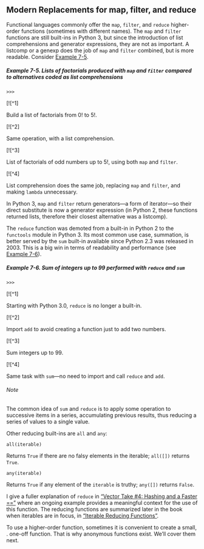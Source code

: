 ## Modern Replacements for map, filter, and reduce

Functional languages commonly offer the `map`, `filter`, and `reduce` higher-order functions (sometimes with different names). The `map` and `filter` functions are still built-ins in Python 3, but since the introduction of list comprehensions and generator expressions, they are not as important. A listcomp or a genexp does the job of `map` and `filter` combined, but is more readable. Consider [Example 7-5](#reduce_x_sum).

##### Example 7-5. Lists of factorials produced with `map` and `filter` compared to alternatives coded as list comprehensions

```
>>> 
```

[![^1]

Build a list of factorials from 0! to 5!.

[![^2]

Same operation, with a list comprehension.

[![^3]

List of factorials of odd numbers up to 5!, using both `map` and `filter`.

[![^4]

List comprehension does the same job, replacing `map` and `filter`, and making `lambda` unnecessary.

In Python 3, `map` and `filter` return generators—a form of iterator—so their direct substitute is now a generator expression (in Python 2, these functions returned lists, therefore their closest alternative was a listcomp).

The `reduce` function was demoted from a built-in in Python 2 to the `functools` module in Python 3. Its most common use case, summation, is better served by the `sum` built-in available since Python 2.3 was released in 2003. This is a big win in terms of readability and performance (see [Example 7-6](#reduce_x_sum2)).

##### Example 7-6. Sum of integers up to 99 performed with `reduce` and `sum`

```
>>> 
```

[![^1]

Starting with Python 3.0, `reduce` is no longer a built-in.

[![^2]

Import `add` to avoid creating a function just to add two numbers.

[![^3]

Sum integers up to 99.

[![^4]

Same task with `sum`—no need to import and call `reduce` and `add`.

###### Note

The common idea of `sum` and `reduce` is to apply some operation to successive items in a series, accumulating previous results, thus reducing a series of values to a single value.

Other reducing built-ins are `all` and `any`:

`all(iterable)`

Returns `True` if there are no falsy elements in the iterable; `all([])` returns `True`.

`any(iterable)`

Returns `True` if any element of the `iterable` is truthy; `any([])` returns `False`.

I give a fuller explanation of `reduce` in [“Vector Take #4: Hashing and a Faster ==”](ch12.html#multi_hashing) where an ongoing example provides a meaningful context for the use of this function. The reducing functions are summarized later in the book when iterables are in focus, in [“Iterable Reducing Functions”](ch17.html#iterable_reducing_sec).

To use a higher-order function, sometimes it is convenient to create a small, . one-off function. That is why anonymous functions exist. We’ll cover them next.
